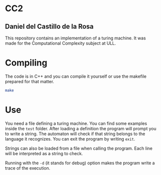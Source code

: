# CC2
## Daniel del Castillo de la Rosa
This repository contains an implementation of a turing machine. It was made for the Computational Complexity subject at ULL.

# Compiling
The code is in C++ and you can compile it yourself or use the makefile prepared for that matter.
```sh
make
```

# Use
You need a file defining a turing machine. You can find some examples inside the `test` folder. After loading a definition the program will prompt you to write a string. The automaton will check if that string belongs to the language it recognizes. You can exit the program by writing `exit`.

Strings can also be loaded from a file when calling the program. Each line will be interpreted as a string to check.

Running with the `-d` (it stands for debug) option makes the program write a trace of the execution.
